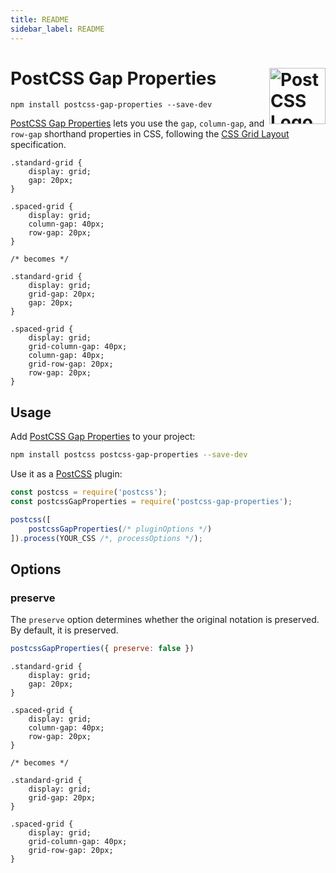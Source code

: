 ```yaml
---
title: README
sidebar_label: README
---
```

# PostCSS Gap Properties [<img src="https://postcss.github.io/postcss/logo.svg" alt="PostCSS Logo" width="90" height="90" align="right">][PostCSS]

`npm install postcss-gap-properties --save-dev`

[PostCSS Gap Properties] lets you use the `gap`, `column-gap`, and `row-gap`
shorthand properties in CSS, following the [CSS Grid Layout] specification.

```pcss
.standard-grid {
	display: grid;
	gap: 20px;
}

.spaced-grid {
	display: grid;
	column-gap: 40px;
	row-gap: 20px;
}

/* becomes */

.standard-grid {
	display: grid;
	grid-gap: 20px;
	gap: 20px;
}

.spaced-grid {
	display: grid;
	grid-column-gap: 40px;
	column-gap: 40px;
	grid-row-gap: 20px;
	row-gap: 20px;
}
```

## Usage

Add [PostCSS Gap Properties] to your project:

```bash
npm install postcss postcss-gap-properties --save-dev
```

Use it as a [PostCSS] plugin:

```js
const postcss = require('postcss');
const postcssGapProperties = require('postcss-gap-properties');

postcss([
	postcssGapProperties(/* pluginOptions */)
]).process(YOUR_CSS /*, processOptions */);
```



## Options

### preserve

The `preserve` option determines whether the original notation
is preserved. By default, it is preserved.

```js
postcssGapProperties({ preserve: false })
```

```pcss
.standard-grid {
	display: grid;
	gap: 20px;
}

.spaced-grid {
	display: grid;
	column-gap: 40px;
	row-gap: 20px;
}

/* becomes */

.standard-grid {
	display: grid;
	grid-gap: 20px;
}

.spaced-grid {
	display: grid;
	grid-column-gap: 40px;
	grid-row-gap: 20px;
}
```

[cli-url]: https://github.com/csstools/postcss-plugins/actions/workflows/test.yml?query=workflow/test
[css-url]: https://cssdb.org/#gap-properties
[discord]: https://discord.gg/bUadyRwkJS
[npm-url]: https://www.npmjs.com/package/postcss-gap-properties

[PostCSS]: https://github.com/postcss/postcss
[PostCSS Gap Properties]: https://github.com/csstools/postcss-plugins/tree/main/plugins/postcss-gap-properties
[CSS Grid Layout]: https://www.w3.org/TR/css-grid-1/#gutters

